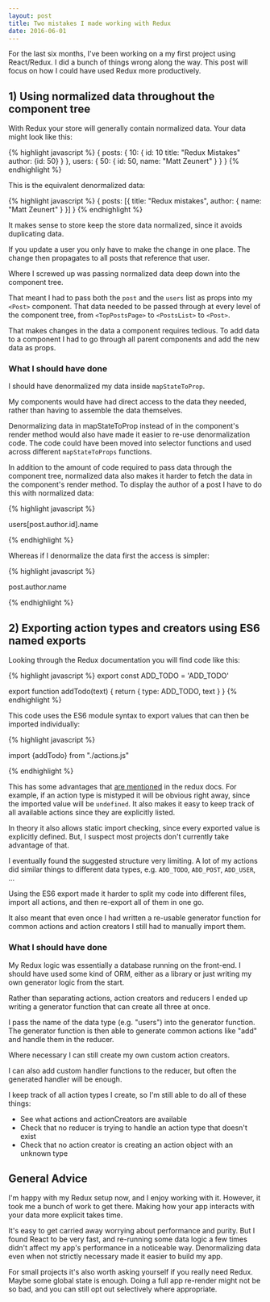 ```yaml
---
layout: post
title: Two mistakes I made working with Redux
date: 2016-06-01
---
```


For the last six months, I've been working on a my first project using React/Redux. I did a bunch of things wrong along the way. This post will focus on how I could have used Redux more productively.

## 1) Using normalized data throughout the component tree

With Redux your store will generally contain normalized data. Your data might look like this:

{% highlight javascript %}
{
    posts: {
        10: {
            id: 10
            title: "Redux Mistakes"
            author: {id: 50}
        }
    },
    users: {
        50: {
            id: 50,
            name: "Matt Zeunert"
        }
    }
}
{% endhighlight %}

This is the equivalent denormalized data:

{% highlight javascript %}
{
    posts: [{
        title: "Redux mistakes",
        author: {
            name: "Matt Zeunert"
        }
    }]
}
{% endhighlight %}

It makes sense to store keep the store data normalized, since it avoids duplicating data.

If you update a user you only have to make the change in one place. The change then propagates to all posts that reference that user.

Where I screwed up was passing normalized data deep down into the component tree.

That meant I had to pass both the `post` and the `users` list as props into my `<Post>` component. That data needed to be passed through at every level of the component tree, from `<TopPostsPage>` to `<PostsList>` to `<Post>`.

That makes changes in the data a component requires tedious. To add data to a component I had to go through all parent components and add the new data as props.

### What I should have done

I should have denormalized my data inside `mapStateToProp`.

My components would have had direct access to the data they needed, rather than having to assemble the data themselves.

Denormalizing data in mapStateToProp instead of in the component's render method would also have made it easier to re-use denormalization code. The code could have been moved into selector functions and used across different `mapStateToProps` functions.

In addition to the amount of code required to pass data through the component tree, normalized data also makes it harder to fetch the data in the component's render method. To display the author of a post I have to do this with normalized data:

{% highlight javascript %}

users[post.author.id].name

{% endhighlight %}

Whereas if I denormalize the data first the access is simpler:

{% highlight javascript %}

post.author.name

{% endhighlight %}

## 2) Exporting action types and creators using ES6 named exports

Looking through the Redux documentation you will find code like this:

{% highlight javascript %}
export const ADD_TODO = 'ADD_TODO'

export function addTodo(text) {
  return { type: ADD_TODO, text }
}
{% endhighlight %}

This code uses the ES6 module syntax to export values that can then be imported individually:

{% highlight javascript %}

import {addTodo} from "./actions.js"

{% endhighlight %}

This has some advantages that [are mentioned](http://redux.js.org/docs/recipes/ReducingBoilerplate.html) in the redux docs. For example, if an action type is mistyped it will be obvious right away, since the imported value will be `undefined`. It also makes it easy to keep track of all available actions since they are explicitly listed.

In theory it also allows static import checking, since every exported value is explicitly defined. But, I suspect most projects don't currently take advantage of that.

I eventually found the suggested structure very limiting. A lot of my actions did similar things to different data types, e.g. `ADD_TODO`, `ADD_POST`, `ADD_USER`, ...

Using the ES6 export made it harder to split my code into different files, import all actions, and then re-export all of them in one go.

It also meant that even once I had written a re-usable generator function for common actions and action creators I still had to manually import them.

### What I should have done

My Redux logic was essentially  a database running on the front-end. I should have used some kind of ORM, either as a library or just writing my own generator logic from the start.

Rather than separating actions, action creators and reducers I ended up writing a generator function that can create all three at once.

I pass the name of the data type (e.g. "users") into the generator function. The generator function is then able to generate common actions like "add" and handle them in the reducer.

Where necessary I can still create my own custom action creators.

I can also add custom handler functions to the reducer, but often the generated handler will be enough.

I keep track of all action types I create, so I'm still able to do all of these things:

- See what actions and actionCreators are available
- Check that no reducer is trying to handle an action type that doesn't exist
- Check that no action creator is creating an action object with an unknown type

## General Advice

I'm happy with my Redux setup now, and I enjoy working with it. However, it took me a bunch of work to get there. Making how your app interacts with your data more explicit takes time.

It's easy to get carried away worrying about performance and purity. But I found React to be very fast, and re-running some data logic a few times didn't affect my app's performance in a noticeable way. Denormalizing data even when not strictly necessary made it easier to build my app.

For small projects it's also worth asking yourself if you really need Redux. Maybe some global state is enough. Doing a full app re-render might not be so bad, and you can still opt out selectively where appropriate.
